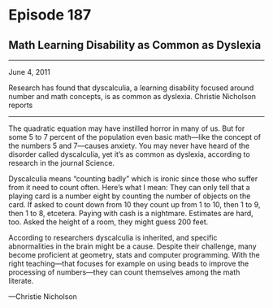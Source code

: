# Episode 187

## Math Learning Disability as Common as Dyslexia

---

June 4, 2011

Research has found that dyscalculia, a learning disability focused around number and math concepts, is as common as dyslexia. Christie Nicholson reports

---

The quadratic equation may have instilled horror in many of us. But for some 5 to 7 percent of the population even basic math—like the concept of the numbers 5 and 7—causes anxiety. You may never have heard of the disorder called dyscalculia, yet it’s as common as dyslexia, according to research in the journal Science.

Dyscalculia means “counting badly” which is ironic since those who suffer from it need to count often. Here’s what I mean: They can only tell that a playing card is a number eight by counting the number of objects on the card. If asked to count down from 10 they count up from 1 to 10, then 1 to 9, then 1 to 8, etcetera. Paying with cash is a nightmare. Estimates are hard, too. Asked the height of a room, they might guess 200 feet.

According to researchers dyscalculia is inherited, and specific abnormalities in the brain might be a cause. Despite their challenge, many become proficient at geometry, stats and computer programming. With the right teaching—that focuses for example on using beads to improve the processing of numbers—they can count themselves among the math literate.

—Christie Nicholson

